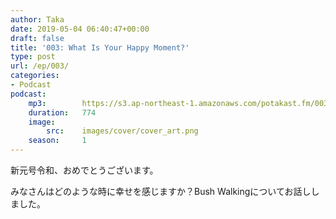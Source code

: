 ```yaml
---
author: Taka
date: 2019-05-04 06:40:47+00:00
draft: false
title: '003: What Is Your Happy Moment?'
type: post
url: /ep/003/
categories:
- Podcast
podcast:
    mp3:        https://s3.ap-northeast-1.amazonaws.com/potakast.fm/003.m4a
    duration:   774
    image:
        src:    images/cover/cover_art.png
    season:     1
---
```





新元号令和、おめでとうございます。  

みなさんはどのような時に幸せを感じますか？Bush Walkingについてお話ししました。









